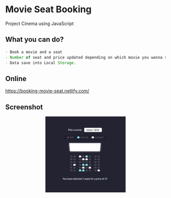 # Movie Seat Booking

Project Cinema using JavaScript

## What you can do?

```javascript
- Book a movie and a seat
- Number of seat and price updated depending on which movie you wanna see
- Data save into Local Storage.
```

## Online

https://booking-movie-seat.netlify.com/


## Screenshot

<div style="text-align:center;">
  <img src="https://raw.githubusercontent.com/se4astien/movie-seat-booking/master/screenshots/movie-seat-booking.png" width="50%" style="display:block; margin:auto" />
</div>
